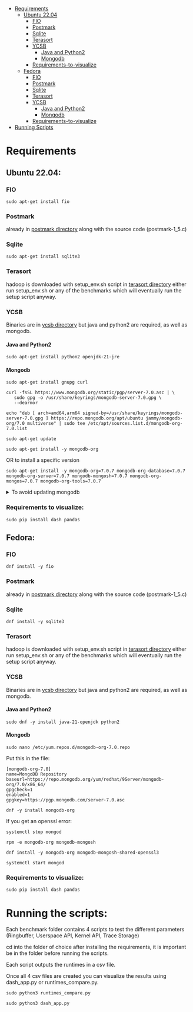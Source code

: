 - [Requirements](#Requirements)
  - [Ubuntu 22.04](#Ubuntu-22.04)
    - [FIO](#ubuntu-22.04-fio)
    - [Postmark](#ubuntu-22.04-postmark)
    - [Sqlite](#ubuntu-22.04-sqlite)
    - [Terasort](#ubuntu-22.04-terasort)
    - [YCSB](#ubuntu-22.04-ycsb)
      - [Java and Python2](#ubuntu-22.04-java-python2)
      - [Mongodb](#ubuntu-22.04-mongodb)
    - [Requirements-to-visualize](#ubuntu-22.04-vis-req)
  - [Fedora](#Fedora)
    - [FIO](#fedora-fio)
    - [Postmark](#fedora-postmark)
    - [Sqlite](#fedora-sqlite)
    - [Terasort](#fedora-terasort)
    - [YCSB](#fedora-ycsb)
      - [Java and Python2](#fedora-java-python2)
      - [Mongodb](#fedora-mongodb)
    - [Requirements-to-visualize](#fedora-vis-req)
- [Running Scripts](#running-scripts)


# Requirements
## Ubuntu 22.04: <a id="ubuntu-22.04"></a>

### FIO <a id="ubuntu-22.04-fio"></a>
```
sudo apt-get install fio
```
### Postmark <a id="ubuntu-22.04-postmark"></a>
already in [postmark directory](postmark_tests/postmark/) along with the source code (postmark-1_5.c)

### Sqlite <a id="ubuntu-22.04-sqlite"></a>
```
sudo apt-get install sqlite3
```

### Terasort <a id="ubuntu-22.04-terasort"></a>
hadoop is downloaded with setup_env.sh script in [terasort directory](terasort_tests/terasort_datadir)
either run setup_env.sh or any of the benchmarks which will eventually run the setup script anyway.

### YCSB <a id="ubuntu-22.04-ycsb"></a>
Binaries are in [ycsb directory](ycsb_tests/ycsb_datadir/) but java and python2 are required, as well as mongodb.
#### Java and Python2 <a id="ubuntu-22.04-java-python2"></a>
```
sudo apt-get install python2 openjdk-21-jre
```
#### Mongodb <a id="ubuntu-22.04-mongodb"></a>

```
sudo apt-get install gnupg curl
```
```
curl -fsSL https://www.mongodb.org/static/pgp/server-7.0.asc | \
   sudo gpg -o /usr/share/keyrings/mongodb-server-7.0.gpg \
   --dearmor
```
```
echo "deb [ arch=amd64,arm64 signed-by=/usr/share/keyrings/mongodb-server-7.0.gpg ] https://repo.mongodb.org/apt/ubuntu jammy/mongodb-org/7.0 multiverse" | sudo tee /etc/apt/sources.list.d/mongodb-org-7.0.list 
```
```
sudo apt-get update
```
```
sudo apt-get install -y mongodb-org
```
OR to install a specific version

```
sudo apt-get install -y mongodb-org=7.0.7 mongodb-org-database=7.0.7 mongodb-org-server=7.0.7 mongodb-mongosh=7.0.7 mongodb-org-mongos=7.0.7 mongodb-org-tools=7.0.7
```
<details>
  <summary>To avoid updating mongodb </summary>
    echo "mongodb-org hold" | sudo dpkg --set-selections
    echo "mongodb-org-database hold" | sudo dpkg --set-selections
    echo "mongodb-org-server hold" | sudo dpkg --set-selections
    echo "mongodb-mongosh hold" | sudo dpkg --set-selections
    echo "mongodb-org-mongos hold" | sudo dpkg --set-selections
    echo "mongodb-org-tools hold" | sudo dpkg --set-selections
</details>

### Requirements to visualize: <a id="ubuntu-22.04-vis-req"></a>

```
sudo pip install dash pandas
```

## Fedora: <a id="fedora"></a>

### FIO <a id="fedora-fio"></a>
```
dnf install -y fio
```

### Postmark <a id="fedora-postmark"></a>
already in [postmark directory](postmark_tests/postmark/) along with the source code (postmark-1_5.c)

### Sqlite <a id="fedora-sqlite"></a>
```
dnf install -y sqlite3
```

### Terasort <a id="fedora-terasort"></a>
hadoop is downloaded with setup_env.sh script in [terasort directory](terasort_tests/terasort_datadir)
either run setup_env.sh or any of the benchmarks which will eventually run the setup script anyway.

### YCSB <a id="fedora-ycsb"></a>
Binaries are in [ycsb directory](ycsb_tests/ycsb_datadir/) but java and python2 are required, as well as mongodb.
#### Java and Python2 <a id="fedora-java-python2"></a>
```
sudo dnf -y install java-21-openjdk python2
```
#### Mongodb <a id="fedora-mongodb"></a>
```
sudo nano /etc/yum.repos.d/mongodb-org-7.0.repo
```
Put this in the file:

```
[mongodb-org-7.0]
name=MongoDB Repository
baseurl=https://repo.mongodb.org/yum/redhat/9Server/mongodb-org/7.0/x86_64/
gpgcheck=1
enabled=1
gpgkey=https://pgp.mongodb.com/server-7.0.asc
```

```
dnf -y install mongodb-org 
```

If you get an openssl error:

```
systemctl stop mongod

rpm -e mongodb-org mongodb-mongosh

dnf install -y mongodb-org mongodb-mongosh-shared-openssl3

systemctl start mongod 
```

### Requirements to visualize: <a id="fedora-vis-req"></a>

```
sudo pip install dash pandas
```
# Running the scripts: <a id="running-scripts"></a>

Each benchmark folder contains 4 scripts to test the different parameters (Ringbuffer, Userspace API, Kernel API, Trace Storage)

cd into the folder of choice after installing the requirements, it is important be in the folder before running the scripts.

Each script outputs the runtimes in a csv file.

Once all 4 csv files are created you can visualize the results using dash_app.py or runtimes_compare.py.

```
sudo python3 runtimes_compare.py
```

```
sudo python3 dash_app.py
```
